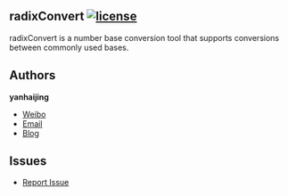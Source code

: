 ## radixConvert [![license](http://img.shields.io/npm/l/express.svg)](https://github.com/yanhaijing/radixConvert/blob/gh-pages/MIT-LICENSE.txt)

radixConvert is a number base conversion tool that supports conversions between commonly used bases.

## Authors

**yanhaijing**

- [Weibo](http://weibo.com/yanhaijing1234 "yanhaijing's Weibo")
- [Email](mailto:yanhaijing@yeah.net "yanhaijing's Email")
- [Blog](http://yanhaijing.com "yanhaijing's Blog")

## Issues

- [Report Issue](https://github.com/yanhaijing/radixConvert/issues "report question")
